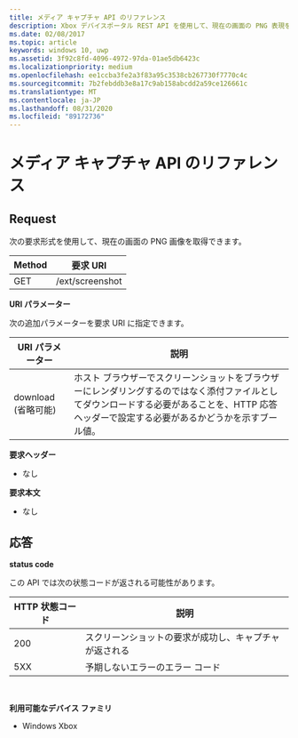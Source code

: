```yaml
---
title: メディア キャプチャ API のリファレンス
description: Xbox デバイスポータル REST API を使用して、現在の画面の PNG 表現をキャプチャする方法について説明します。
ms.date: 02/08/2017
ms.topic: article
keywords: windows 10, uwp
ms.assetid: 3f92c8fd-4096-4972-97da-01ae5db6423c
ms.localizationpriority: medium
ms.openlocfilehash: ee1ccba3fe2a3f83a95c3538cb267730f7770c4c
ms.sourcegitcommit: 7b2febddb3e8a17c9ab158abcdd2a59ce126661c
ms.translationtype: MT
ms.contentlocale: ja-JP
ms.lasthandoff: 08/31/2020
ms.locfileid: "89172736"
---
```

# <a name="media-capture-api-reference"></a>メディア キャプチャ API のリファレンス #

## <a name="request"></a>Request

次の要求形式を使用して、現在の画面の PNG 画像を取得できます。

| Method        | 要求 URI     | 
| ------------- |-----------------|
| GET           | /ext/screenshot |


**URI パラメーター**

次の追加パラメーターを要求 URI に指定できます。


| URI パラメーター      | 説明     | 
| ------------------ |-----------------|
| download (省略可能)| ホスト ブラウザーでスクリーンショットをブラウザーにレンダリングするのではなく添付ファイルとしてダウンロードする必要があることを、HTTP 応答ヘッダーで設定する必要があるかどうかを示すブール値。  |

**要求ヘッダー**

* なし

**要求本文**

* なし

## <a name="response"></a>応答

**status code**

この API では次の状態コードが返される可能性があります。

| HTTP 状態コード   | 説明     | 
| ------------------ |-----------------|
| 200                | スクリーンショットの要求が成功し、キャプチャが返される |
| 5XX                | 予期しないエラーのエラー コード |
<br>

**利用可能なデバイス ファミリ**

* Windows Xbox

